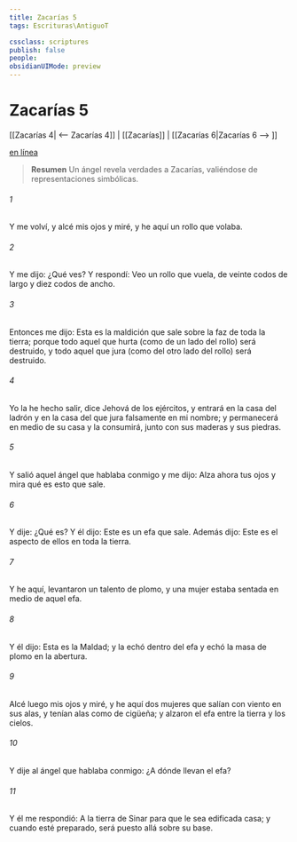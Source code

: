 ```yaml
---
title: Zacarías 5
tags: Escrituras\AntiguoT

cssclass: scriptures
publish: false
people:
obsidianUIMode: preview
---
```


# Zacarías 5
[[Zacarías 4| <-- Zacarías 4]] | [[Zacarías]] | [[Zacarías 6|Zacarías 6 --> ]]

[en línea](https://churchofjesuschrist.org/study/scriptures/ot/zech/5?lang=spa)

> __Resumen__
Un ángel revela verdades a Zacarías, valiéndose de representaciones simbólicas.

###### 1 
Y me volví, y alcé mis ojos y miré, y he aquí un rollo que volaba.

###### 2 
Y me dijo: ¿Qué ves? Y respondí: Veo un rollo que vuela, de veinte codos de largo y diez codos de ancho.

###### 3 
Entonces me dijo: Esta es la maldición que sale sobre la faz de toda la tierra; porque todo aquel que hurta (como  de un lado del rollo) será destruido, y todo aquel que jura  (como  del otro lado del rollo) será destruido.

###### 4 
Yo la he hecho salir, dice Jehová de los ejércitos, y entrará en la casa del ladrón y en la casa del que jura falsamente en mi nombre; y permanecerá en medio de su casa y la consumirá, junto con sus maderas y sus piedras.

###### 5 
Y salió aquel ángel que hablaba conmigo y me dijo: Alza ahora tus ojos y mira qué es esto que sale.

###### 6 
Y dije: ¿Qué es? Y él dijo: Este es un efa que sale. Además dijo: Este es el aspecto de ellos en toda la tierra.

###### 7 
Y he aquí, levantaron un talento de plomo, y una mujer estaba sentada en medio de aquel efa.

###### 8 
Y él dijo: Esta es la Maldad; y la echó dentro del efa y echó la masa de plomo en la abertura.

###### 9 
Alcé luego mis ojos y miré, y he aquí dos mujeres que salían con viento en sus alas, y tenían alas como de cigüeña; y alzaron el efa entre la tierra y los cielos.

###### 10 
Y dije al ángel que hablaba conmigo: ¿A dónde llevan el efa?

###### 11 
Y él me respondió: A la tierra de Sinar para que le sea edificada casa; y cuando esté preparado, será puesto allá sobre su base.

